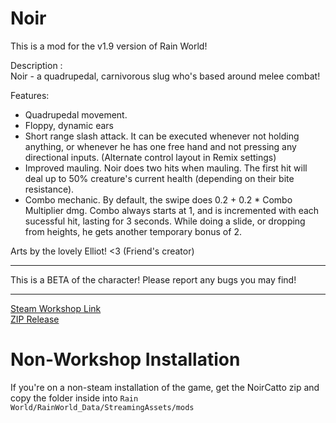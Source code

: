 # Noir
This is a mod for the v1.9 version of Rain World!

Description : <br>
Noir - a quadrupedal, carnivorous slug who's based around melee combat!

Features:
- Quadrupedal movement.
- Floppy, dynamic ears
- Short range slash attack.
  It can be executed whenever not holding anything, or whenever he has one free hand and not pressing any directional inputs. (Alternate control layout in Remix settings)
- Improved mauling.
  Noir does two hits when mauling. The first hit will deal up to 50% creature's current health (depending on their bite resistance).
- Combo mechanic.
  By default, the swipe does 0.2 + 0.2 * Combo Multiplier dmg.
  Combo always starts at 1, and is incremented with each sucessful hit, lasting for 3 seconds.
  While doing a slide, or dropping from heights, he gets another temporary bonus of 2.

Arts by the lovely Elliot! <3 (Friend's creator)
***
This is a BETA of the character!
Please report any bugs you may find!
***
[Steam Workshop Link](https://steamcommunity.com/sharedfiles/filedetails/?id=2950268943)
<br>
[ZIP Release](https://github.com/NoirCatto/NoirCatto/releases/latest)
# Non-Workshop Installation
If you're on a non-steam installation of the game, get the NoirCatto zip and copy the folder inside into `Rain World/RainWorld_Data/StreamingAssets/mods`
